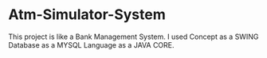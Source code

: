 # Atm-Simulator-System
This project is like a Bank Management System.
I used
Concept as a SWING
Database as a MYSQL
Language as a JAVA CORE.
